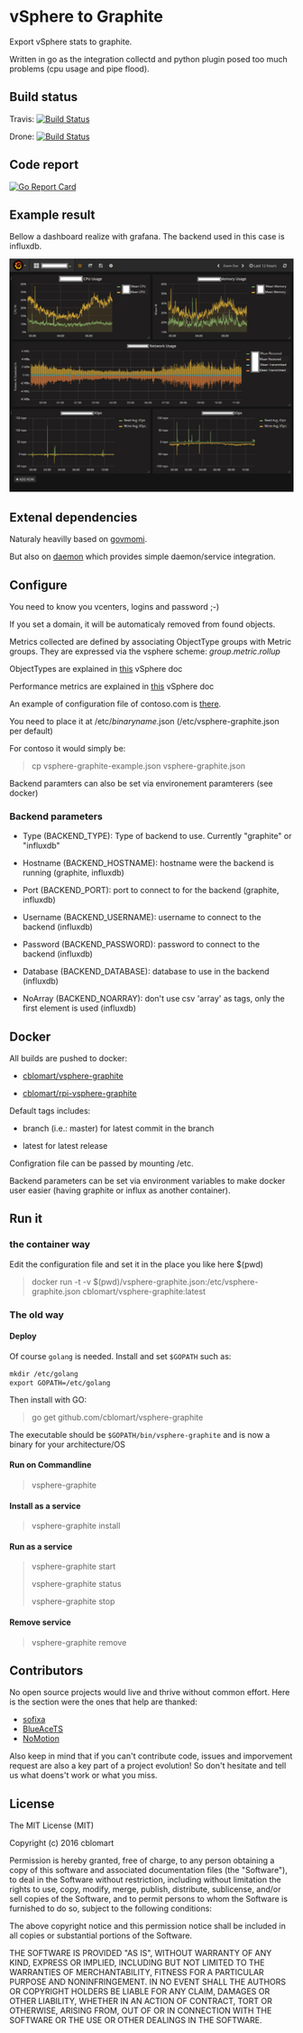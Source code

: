 # vSphere to Graphite

Export vSphere stats to graphite.

Written in go as the integration collectd and python plugin posed too much problems (cpu usage and pipe flood).

## Build status

Travis: [![Build Status](https://travis-ci.org/cblomart/vsphere-graphite.svg?branch=master)](https://travis-ci.org/cblomart/vsphere-graphite)

Drone: [![Build Status](https://bot.blomart.net/api/badges/cblomart/vsphere-graphite/status.svg)](https://bot.blomart.net/cblomart/vsphere-graphite)

## Code report

[![Go Report Card](https://goreportcard.com/badge/github.com/cblomart/vsphere-graphite)](https://goreportcard.com/report/github.com/cblomart/vsphere-graphite)

## Example result

Bellow a dashboard realize with grafana.
The backend used in this case is influxdb.

![Example Dashboard](vsphere-graphite-influxdb-grafana-dashboard.png)

## Extenal dependencies

Naturaly heavilly based on [govmomi](https://github.com/vmware/govmomi).

But also on [daemon](github.com/takama/daemon) which provides simple daemon/service integration.

## Configure

You need to know you vcenters, logins and password ;-)

If you set a domain, it will be automaticaly removed from found objects.

Metrics collected are defined by associating ObjectType groups with Metric groups.
They are expressed via the vsphere scheme: *group*.*metric*.*rollup*

ObjectTypes are explained in [this](https://code.vmware.com/web/dp/explorer-apis?id=196) vSphere doc

Performance metrics are explained in [this](https://docs.vmware.com/en/VMware-vSphere/6.5/com.vmware.vsphere.monitoring.doc/GUID-E95BD7F2-72CF-4A1B-93DA-E4ABE20DD1CC.html) vSphere doc

An example of configuration file of contoso.com is [there](./vsphere-graphite-example.json).

You need to place it at /etc/*binaryname*.json (/etc/vsphere-graphite.json per default)

For contoso it would simply be:

  > cp vsphere-graphite-example.json vsphere-graphite.json

Backend paramters can also be set via environement paramterers (see docker)

### Backend parameters

- Type (BACKEND_TYPE): Type of backend to use. Currently "graphite" or "influxdb"

- Hostname (BACKEND_HOSTNAME): hostname were the backend is running (graphite, influxdb)

- Port (BACKEND_PORT): port to connect to for the backend (graphite, influxdb)

- Username (BACKEND_USERNAME): username to connect to the backend (influxdb)

- Password (BACKEND_PASSWORD): password to connect to the backend (influxdb)

- Database (BACKEND_DATABASE): database to use in the backend (influxdb)

- NoArray (BACKEND_NOARRAY): don't use csv 'array' as tags, only the first element is used (influxdb)

## Docker

All builds are pushed to docker:

- [cblomart/vsphere-graphite](https://hub.docker.com/r/cblomart/vsphere-graphite/)

- [cblomart/rpi-vsphere-graphite](https://hub.docker.com/r/cblomart/rpi-vsphere-graphite/)

Default tags includes:

- branch (i.e.: master) for latest commit in the branch

- latest for latest release

Configration file can be passed by mounting /etc.

Backend parameters can be set via environment variables to make docker user easier (having graphite or influx as another container).

## Run it

### the container way

Edit the configuration file and set it in the place you like here $(pwd)

  > docker run -t -v $(pwd)/vsphere-graphite.json:/etc/vsphere-graphite.json cblomart/vsphere-graphite:latest

### The old way

#### Deploy

Of course `golang` is needed. Install and set `$GOPATH` such as:
```
mkdir /etc/golang
export GOPATH=/etc/golang
```

Then install with GO:

  > go get github.com/cblomart/vsphere-graphite

The executable should be `$GOPATH/bin/vsphere-graphite` and is now a binary for your architecture/OS

#### Run on Commandline

  > vsphere-graphite

#### Install as a service

  > vsphere-graphite install

#### Run as a service

  > vsphere-graphite start
  >
  > vsphere-graphite status
  >
  > vsphere-graphite stop

#### Remove service

  > vsphere-graphite remove
  
## Contributors

No open source projects would live and thrive without common effort. Here is the section were the ones that help are thanked:

- [sofixa](https://github.com/sofixa)
- [BlueAceTS](https://github.com/BlueAceTS)
- [NoMotion](https://github.com/NoMotion)

Also keep in mind that if you can't contribute code, issues and imporvement request are also a key part of a project evolution!
So don't hesitate and tell us what doens't work or what you miss.

## License

The MIT License (MIT)

Copyright (c) 2016 cblomart

Permission is hereby granted, free of charge, to any person obtaining a copy of this software and associated documentation files (the "Software"), to deal in the Software without restriction, including without limitation the rights to use, copy, modify, merge, publish, distribute, sublicense, and/or sell copies of the Software, and to permit persons to whom the Software is furnished to do so, subject to the following conditions:

The above copyright notice and this permission notice shall be included in all copies or substantial portions of the Software.

THE SOFTWARE IS PROVIDED "AS IS", WITHOUT WARRANTY OF ANY KIND, EXPRESS OR IMPLIED, INCLUDING BUT NOT LIMITED TO THE WARRANTIES OF MERCHANTABILITY, FITNESS FOR A PARTICULAR PURPOSE AND NONINFRINGEMENT. IN NO EVENT SHALL THE AUTHORS OR COPYRIGHT HOLDERS BE LIABLE FOR ANY CLAIM, DAMAGES OR OTHER LIABILITY, WHETHER IN AN ACTION OF CONTRACT, TORT OR OTHERWISE, ARISING FROM, OUT OF OR IN CONNECTION WITH THE SOFTWARE OR THE USE OR OTHER DEALINGS IN THE SOFTWARE.
